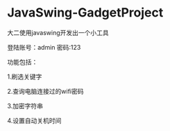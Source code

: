# JavaSwing-GadgetProject
大二使用javaswing开发出一个小工具

登陆账号：admin
密码:123

功能包括：

1.刷选关键字

2.查询电脑连接过的wifi密码

3.加密字符串

4.设置自动关机时间
